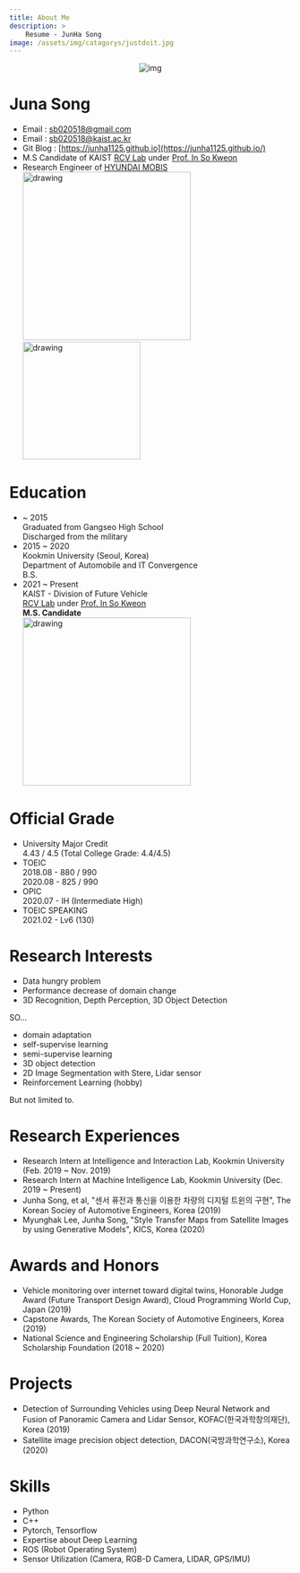 ```yaml
---
title: About Me
description: > 
    Resume - JunHa Song
image: /assets/img/catagorys/justdoit.jpg
---
```



<p align="center"><img src="/assets/post_images/junha_pict.jpg" alt="img"  /></p>

# Juna Song

- Email : sb020518@gmail.com
- Email : sb020518@kaist.ac.kr
- Git Blog : [https://junha1125.github.io](https://junha1125.github.io/)  
- M.S Candidate of KAIST [RCV Lab](http://rcv.kaist.ac.kr/) under [Prof. In So Kweon](http://rcv.kaist.ac.kr/index.php?mid=rcv_faculty) 
- Research Engineer of [HYUNDAI MOBIS](https://www.mobis.co.kr/main/index.do)      
    <img src='https://user-images.githubusercontent.com/46951365/94216164-aeca9a00-ff19-11ea-905e-067b3a8dc327.png' alt='drawing' width='300'/><img src='https://blog.kakaocdn.net/dn/cLyq53/btqyWVrhfsx/UDMKYI8tkKXLobR2bl6QK1/img.jpg' alt='drawing' width='210'/>

 

# Education  
- ~ 2015   
    Graduated from Gangseo High School  
    Discharged from the military 
- 2015 ~ 2020   
    Kookmin University (Seoul, Korea)  
    Department of Automobile and IT Convergence  
    B.S. 
- 2021 ~ Present    
    KAIST - Division of Future Vehicle    
    [RCV Lab](http://rcv.kaist.ac.kr/) under [Prof. In So Kweon](http://rcv.kaist.ac.kr/index.php?mid=rcv_faculty)    
    **M.S. Candidate**  
    <img src='https://user-images.githubusercontent.com/46951365/94216164-aeca9a00-ff19-11ea-905e-067b3a8dc327.png' alt='drawing' width='300'/>



# Official Grade  

- University Major Credit  
    4.43 / 4.5 (Total College Grade: 4.4/4.5)   
- TOEIC     
    2018.08 - 880 / 990   
    2020.08 - 825 / 990 
- OPIC  
    2020.07 - IH (Intermediate High)
- TOEIC SPEAKING   
    2021.02 - Lv6 (130)

 

# Research Interests  
- Data hungry problem 
- Performance decrease of  domain change
- 3D Recognition, Depth Perception, 3D Object Detection  

SO...
- domain adaptation 
- self-supervise learning
- semi-supervise learning
- 3D object detection
- 2D Image Segmentation with Stere, Lidar sensor
- Reinforcement Learning (hobby)

But not limited to.

 

# Research Experiences
- Research Intern at Intelligence and Interaction Lab, Kookmin University (Feb. 2019 ~ Nov. 2019)
- Research Intern at Machine Intelligence Lab, Kookmin University (Dec. 2019 ~ Present)
- Junha Song, et al, "센서 퓨전과 통신을 이용한 차량의 디지털 트윈의 구현", The Korean Sociey of Automotive Engineers, Korea (2019)  
- Myunghak Lee, Junha Song, "Style Transfer Maps from Satellite Images by using Generative Models", KICS, Korea (2020)  

 

# Awards and Honors
- Vehicle monitoring over internet toward digital twins, Honorable Judge Award (Future Transport Design Award), Cloud Programming World Cup, Japan (2019)  
- Capstone Awards, The Korean Society of Automotive Engineers, Korea (2019)  
- National Science and Engineering Scholarship (Full Tuition), Korea Scholarship Foundation (2018 ~ 2020)  

 

# Projects

- Detection of Surrounding Vehicles using Deep Neural Network and Fusion of Panoramic Camera and Lidar Sensor, KOFAC(한국과학창의재단), Korea (2019)
- Satellite image precision object detection, DACON(국방과학연구소), Korea (2020)



# Skills

- Python
- C++
- Pytorch, Tensorflow
- Expertise about Deep Learning
- ROS (Robot Operating System)
- Sensor Utilization (Camera, RGB-D Camera, LIDAR, GPS/IMU)
